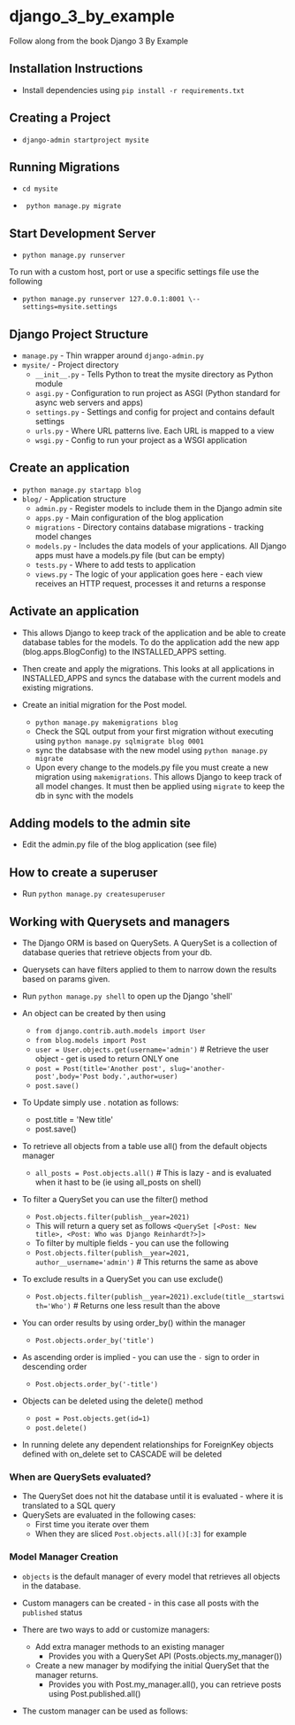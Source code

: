 # django_3_by_example
Follow along from the book Django 3 By Example

## Installation Instructions
* Install dependencies using `pip install -r requirements.txt`

## Creating a Project
* `django-admin startproject mysite`

## Running Migrations
* `cd mysite`

* ` python manage.py migrate`

## Start Development Server
* `python manage.py runserver`

To run with a custom host, port or use a specific settings file use the following
* `python manage.py runserver 127.0.0.1:8001 \--settings=mysite.settings`

## Django Project Structure
* `manage.py` - Thin wrapper around `django-admin.py`
* `mysite/` - Project directory 
    * `__init__.py` - Tells Python to treat the mysite directory as Python module
    * `asgi.py` - Configuration to run project as ASGI (Python standard for async web servers and apps)
    * `settings.py` - Settings and config for project and contains default settings
    * `urls.py` - Where URL patterns live. Each URL is mapped to a view
    * `wsgi.py` - Config to run your project as a WSGI application

## Create an application
* `python manage.py startapp blog`
* `blog/` - Application structure
  * `admin.py` - Register models to include them in the Django admin site
  * `apps.py` - Main configuration of the blog application
  * `migrations` - Directory contains database migrations - tracking model changes
  * `models.py` - Includes the data models of your applications. All Django apps must have a models.py file (but can be empty)
  * `tests.py` - Where to add tests to application
  * `views.py` - The logic of your application goes here - each view receives an HTTP request, processes it and returns a response

## Activate an application
* This allows Django to keep track of the application and be able to create database tables for the models.
To do the application add the new app (blog.apps.BlogConfig) to the INSTALLED_APPS setting.
* Then create and apply the migrations. This looks at all applications in INSTALLED_APPS and syncs the database
with the current models and existing migrations.

* Create an initial migration for the Post model.
  * `python manage.py makemigrations blog`
  * Check the SQL output from your first migration without executing using `python manage.py sqlmigrate blog 0001`
  * sync the databsase with the new model using `python manage.py migrate`
  * Upon every change to the models.py file you must create a new migration using `makemigrations`.
    This allows Django to keep track of all model changes. It must then be applied using `migrate` to keep the db in sync with the models

## Adding models to the admin site
* Edit the admin.py file of the blog application (see file)

## How to create a superuser
* Run `python manage.py createsuperuser`

## Working with Querysets and managers
* The Django ORM is based on QuerySets. A QuerySet is a collection of database queries that retrieve objects from your db.
* Querysets can have filters applied to them to narrow down the results based on params given.
* Run `python manage.py shell` to open up the Django 'shell'
* An object can be created by then using
  * `from django.contrib.auth.models import User`
  * `from blog.models import Post`
  * `user = User.objects.get(username='admin')` # Retrieve the user object - get is used to return ONLY one
  *  `post = Post(title='Another post', slug='another-post',body='Post body.',author=user)`
  * `post.save()`
  

* To Update simply use . notation as follows:
  * post.title = 'New title'
  * post.save()


* To retrieve all objects from a table use all() from the default objects manager
  * `all_posts = Post.objects.all()` # This is lazy - and is evaluated when it hast to be (ie using all_posts on shell)
  

* To filter a QuerySet you can use the filter() method 
  * `Post.objects.filter(publish__year=2021)`
  * This will return a query set as follows `<QuerySet [<Post: New title>, <Post: Who was Django Reinhardt?>]>`
  * To filter by multiple fields - you can use the following
  * `Post.objects.filter(publish__year=2021, author__username='admin')` # This returns the same as above 


* To exclude results in a QuerySet you can use exclude()
  * `Post.objects.filter(publish__year=2021).exclude(title__startswith='Who')` # Returns one less result than the above


* You can order results by using order_by() within the manager
  * `Post.objects.order_by('title')`
* As ascending order is implied - you can use the `-` sign to order in descending order
  * `Post.objects.order_by('-title')`


* Objects can be deleted using the delete() method
  * `post = Post.objects.get(id=1)`
  * `post.delete()`
* In running delete any dependent relationships for ForeignKey objects defined with on_delete set to CASCADE will be deleted

### When are QuerySets evaluated?
* The QuerySet does not hit the database until it is evaluated - where it is translated to a SQL query
* QuerySets are evaluated in the following cases:
  * First time you iterate over them
  * When they are sliced `Post.objects.all()[:3]` for example
  
### Model Manager Creation
* `objects` is the default manager of every model that retrieves all objects in the database.
* Custom managers can be created - in this case all posts with the `published` status
* There are two ways to add or customize managers:
  * Add extra manager methods to an existing manager
      * Provides you with a QuerySet API (Posts.objects.my_manager())
  * Create a new manager by modifying the initial QuerySet that the manager returns.
    * Provides you with Post.my_manager.all(), you can retrieve posts using Post.published.all()
  
* The custom manager can be used as follows:
